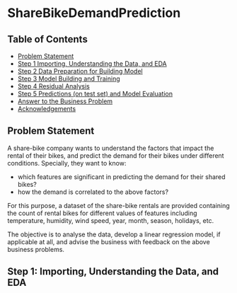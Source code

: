 # ShareBikeDemandPrediction

## Table of Contents
* [Problem Statement](#problem-statement)
* [Step 1 Importing, Understanding the Data, and EDA](#step-1-importing,-understanding-the-data,-and-eda)
* [Step 2 Data Preparation for Building Model](#data-cleaning)
* [Step 3 Model Building and Training](#data-analysis)
* [Step 4 Residual Analysis](#data-analysis)
* [Step 5 Predictions (on test set) and Model Evaluation](#data-analysis)
* [Answer to the Business Problem](#recommendations)
* [Acknowledgements](#acknowledgements)

## Problem Statement
A share-bike company wants to understand the factors that impact the rental of their bikes, and predict the demand for their bikes under different conditions. Specially, they want to know:

- which features are significant in predicting the demand for their shared bikes?
- how the demand is correlated to the above factors?

For this purpose, a dataset of the share-bike rentals are provided containing the count of rental bikes for different values of features including temperature, humidity, wind speed, year, month, season, holidays, etc.

The objective is to analyse the data, develop a linear regression model, if applicable at all, and advise the business with feedback on the above business problems.

## Step 1: Importing, Understanding the Data, and EDA
